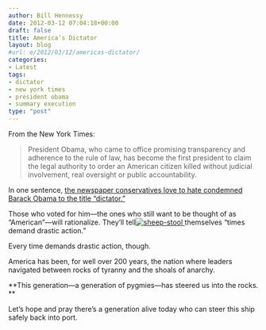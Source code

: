 ```yaml
---
author: Bill Hennessy
date: 2012-03-12 07:04:18+00:00
draft: false
title: America’s Dictator
layout: blog
#url: e/2012/03/12/americas-dictator/
categories:
- Latest
tags:
- dictator
- new york times
- president obama
- summary execution
type: "post"
---
```


From the New York Times:

 

>   
> 
> President Obama, who came to office promising transparency and adherence to the rule of law, has become the first president to claim the legal authority to order an American citizen killed without judicial involvement, real oversight or public accountability. 
> 
> 

 

In one sentence, [the newspaper conservatives love to hate condemned Barack Obama to the title “dictator.”](https://www.nytimes.com/2012/03/11/opinion/sunday/the-power-to-kill.html?_r=1)

 

Those who voted for him—the ones who still want to be thought of as “American”—will rationalize. They’ll tell[![sheep-stool](https://ludicrite.files.wordpress.com/2012/03/sheep-stool_thumb.jpg)
](https://ludicrite.files.wordpress.com/2012/03/sheep-stool.jpg) themselves “times demand drastic action.”

 

Every time demands drastic action, though. 

 

America has been, for well over 200 years, the nation where leaders navigated between rocks of tyranny and the shoals of anarchy. 

 

**This generation—a generation of pygmies—has steered us into the rocks. **

 

Let’s hope and pray there’s a generation alive today who can steer this ship safely back into port. 
